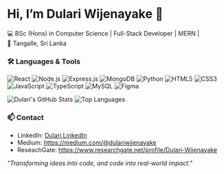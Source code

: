 # Hi, I’m Dulari Wijenayake 👋
💻 BSc (Hons) in Computer Science | Full-Stack Developer | MERN |  
📍 Tangalle, Sri Lanka

### 🛠️ Languages & Tools
![React](https://img.shields.io/badge/React-61DAFB?style=for-the-badge&logo=react&logoColor=20232A)
![Node.js](https://img.shields.io/badge/Node.js-339933?style=for-the-badge&logo=node.js&logoColor=white)
![Express.js](https://img.shields.io/badge/Express.js-000000?style=for-the-badge&logo=express&logoColor=white)
![MongoDB](https://img.shields.io/badge/MongoDB-47A248?style=for-the-badge&logo=mongodb&logoColor=white)
![Python](https://img.shields.io/badge/Python-3776AB?style=for-the-badge&logo=python&logoColor=FFD43B)
![HTML5](https://img.shields.io/badge/HTML5-E34F26?style=for-the-badge&logo=html5&logoColor=white)
![CSS3](https://img.shields.io/badge/CSS3-1572B6?style=for-the-badge&logo=css3&logoColor=white)
![JavaScript](https://img.shields.io/badge/JavaScript-F7DF1E?style=for-the-badge&logo=javascript&logoColor=000000)
![TypeScript](https://img.shields.io/badge/TypeScript-3178C6?style=for-the-badge&logo=typescript&logoColor=white)
![MySQL](https://img.shields.io/badge/MySQL-4479A1?style=for-the-badge&logo=mysql&logoColor=white)
![Figma](https://img.shields.io/badge/Figma-F24E1E?style=for-the-badge&logo=figma&logoColor=white)

![Dulari's GitHub Stats](https://github-readme-stats.vercel.app/api?username=Dulari99wijenayake&show_icons=true&theme=radical)
![Top Languages](https://github-readme-stats.vercel.app/api/top-langs/?username=Dulari99wijenayake&layout=compact&theme=radical)

### 📫 Contact
- LinkedIn: [Dulari LinkedIn](https://www.linkedin.com/in/dulariwijenayake)
- Medium: https://medium.com/@dulariwijenayake
- ReseachGate: https://www.researchgate.net/profile/Dulari-Wijenayake

*"Transforming ideas into code, and code into real-world impact."*
<!--
**Dulari99wijenayake/Dulari99wijenayake** is a ✨ _special_ ✨ repository because its `README.md` (this file) appears on your GitHub profile.

Here are some ideas to get you started:

- 🔭 I’m currently working on ...
- 🌱 I’m currently learning ...
- 👯 I’m looking to collaborate on ...
- 🤔 I’m looking for help with ...
- 💬 Ask me about ...
- 📫 How to reach me: ...
- 😄 Pronouns: ...
- ⚡ Fun fact: ...
-->
